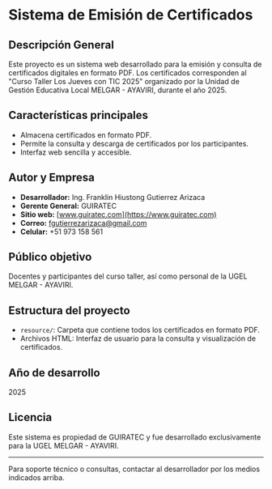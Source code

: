 # Sistema de Emisión de Certificados

## Descripción General

Este proyecto es un sistema web desarrollado para la emisión y consulta de certificados digitales en formato PDF. Los certificados corresponden al "Curso Taller Los Jueves con TIC 2025" organizado por la Unidad de Gestión Educativa Local MELGAR - AYAVIRI, durante el año 2025.

## Características principales

- Almacena certificados en formato PDF.
- Permite la consulta y descarga de certificados por los participantes.
- Interfaz web sencilla y accesible.

## Autor y Empresa

- **Desarrollador:** Ing. Franklin Hiustong Gutierrez Arizaca
- **Gerente General:** GUIRATEC
- **Sitio web:** [www.guiratec.com](https://www.guiratec.com)
- **Correo:** fgutierrezarizaca@gmail.com
- **Celular:** +51 973 158 561

## Público objetivo

Docentes y participantes del curso taller, así como personal de la UGEL MELGAR - AYAVIRI.

## Estructura del proyecto

- `resource/`: Carpeta que contiene todos los certificados en formato PDF.
- Archivos HTML: Interfaz de usuario para la consulta y visualización de certificados.

## Año de desarrollo

2025

## Licencia

Este sistema es propiedad de GUIRATEC y fue desarrollado exclusivamente para la UGEL MELGAR - AYAVIRI.

---

Para soporte técnico o consultas, contactar al desarrollador por los medios indicados arriba.
